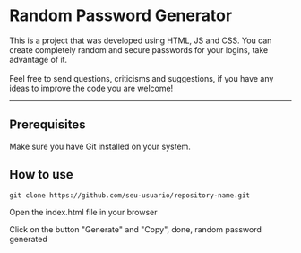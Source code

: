 # Random Password Generator

<p>
This is a project that was developed using HTML, JS and CSS. You can create completely random and secure passwords for your logins, take advantage of it.<br>
<br>
Feel free to send questions, criticisms and suggestions, if you have any ideas to improve the code you are welcome!
</p>

---

## Prerequisites
<p>
Make sure you have Git installed on your system.
</p>

## How to use

```
git clone https://github.com/seu-usuario/repository-name.git
```

<p>
Open the index.html file in your browser
</p>

<p>
Click on the button "Generate" and "Copy", done, random password generated
</p>
